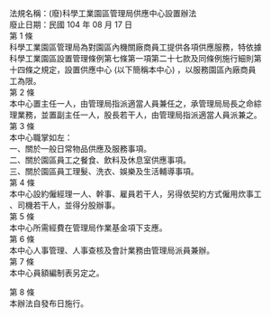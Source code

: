 法規名稱：(廢)科學工業園區管理局供應中心設置辦法  
廢止日期：民國 104 年 08 月 17 日  
第 1 條  
科學工業園區管理局為對園區內機關廠商員工提供各項供應服務，特依據  
科學工業園區設置管理條例第七條第一項第二十七款及同條例施行細則第  
十四條之規定，設置供應中心 (以下簡稱本中心) ，以服務園區內廠商員  
工為限。  
第 2 條  
本中心置主任一人，由管理局指派適當人員兼任之，承管理局局長之命綜  
理業務，並置副主任一人，股長若干人，由管理局指派適當人員派兼之。  
第 3 條  
本中心職掌如左：  
一、關於一般日常物品供應及服務事項。  
二、關於園區員工之餐食、飲料及休息室供應事項。  
三、關於園區員工理髮、洗衣、娛樂及生活輔導事項。  
第 4 條  
本中心設約僱經理一人、幹事、雇員若干人，另得依契約方式僱用炊事工  
、司機若干人，並得分股辦事。  
第 5 條  
本中心所需經費在管理局作業基金項下支應。  
第 6 條  
本中心人事管理、人事查核及會計業務由管理局派員兼辦。  
第 7 條  
本中心員額編制表另定之。  


第 8 條  
本辦法自發布日施行。  


